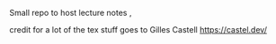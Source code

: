 Small repo to host lecture notes ,

credit for a lot of the tex stuff goes to Gilles Castell https://castel.dev/
